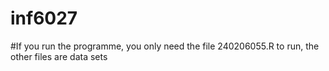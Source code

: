 # inf6027

#If you run the programme, you only need the file 240206055.R to run, the other files are data sets
